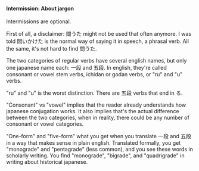 #### Intermission: About jargon

<div class="warning">
Intermissions are optional.
</div>

First of all, a disclaimer: 問うた might not be used that often anymore. I was told 問いかけた is the normal way of saying it in speech, a phrasal verb. All the same, it's not hard to find 問うた.

The two categories of regular verbs have several english names, but only one japanese name each: 一段 and 五段. In english, they're called consonant or vowel stem verbs, ichidan or godan verbs, or "ru" and "u" verbs.

"ru" and "u" is the worst distinction. There are 五段 verbs that end in る.

"Consonant" vs "vowel" implies that the reader already understands how japanese conjugation works. It also implies that's the actual difference between the two categories, when in reality, there could be any number of consonant or vowel categories.

"One-form" and "five-form" what you get when you translate 一段 and 五段 in a way that makes sense in plain english. Translated formally, you get "monograde" and "pentagrade" (less common), and you see these words in scholarly writing. You find "monograde", "bigrade", and "quadrigrade" in writing about historical japanese.
